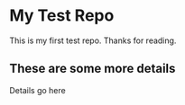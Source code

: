 # My Test Repo

This is my first test repo. Thanks for reading.

## These are some more details

Details go here
